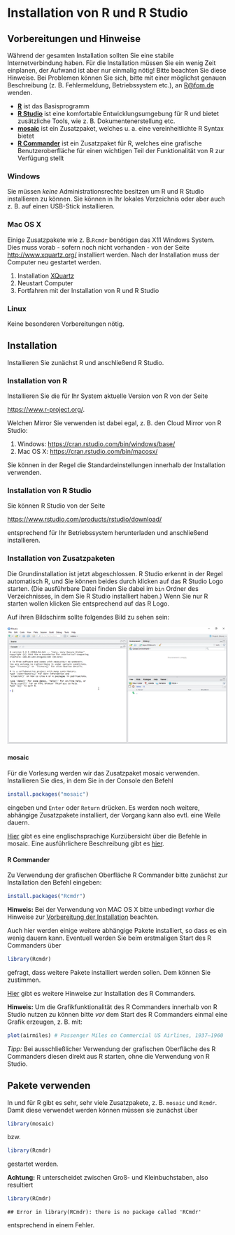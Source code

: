 Installation von R und R Studio
================

Vorbereitungen und Hinweise
---------------------------

Während der gesamten Installation sollten Sie eine stabile Internetverbindung haben. Für die Installation müssen Sie ein wenig Zeit einplanen, der Aufwand ist aber nur einmalig nötig! Bitte beachten Sie diese Hinweise. Bei Problemen können Sie sich, bitte mit einer möglichst genauen Beschreibung (z. B. Fehlermeldung, Betriebssystem etc.), an <R@fom.de> wenden.

-   [**R**](https://www.r-project.org/) ist das Basisprogramm
-   [**R Studio**](https://www.rstudio.com/) ist eine komfortable Entwicklungsumgebung für R und bietet zusätzliche Tools, wie z. B. Dokumentenerstellung etc.
-   [**mosaic**](https://cran.r-project.org/web/packages/mosaic/) ist ein Zusatzpaket, welches u. a. eine vereinheitlichte R Syntax bietet
-   [**R Commander**](http://socserv.socsci.mcmaster.ca/jfox/Misc/Rcmdr/) ist ein Zusatzpaket für R, welches eine grafische Benutzeroberfläche für einen wichtigen Teil der Funktionalität von R zur Verfügung stellt

### Windows

Sie müssen *keine* Administrationsrechte besitzen um R und R Studio installieren zu können. Sie können in Ihr lokales Verzeichnis oder aber auch z. B. auf einen USB-Stick installieren.

### Mac OS X

Einige Zusatzpakete wie z. B.`Rcmdr` benötigen das X11 Windows System. Dies muss vorab - sofern noch nicht vorhanden - von der Seite <http://www.xquartz.org/> installiert werden. Nach der Installation muss der Computer neu gestartet werden.

1.  Installation [XQuartz](http://www.xquartz.org/)
2.  Neustart Computer
3.  Fortfahren mit der Installation von R und R Studio

### Linux

Keine besonderen Vorbereitungen nötig.

Installation
------------

Installieren Sie zunächst R und anschließend R Studio.

### Installation von R

Installieren Sie die für Ihr System aktuelle Version von R von der Seite

<https://www.r-project.org/>.

Welchen Mirror Sie verwenden ist dabei egal, z. B. den Cloud Mirror von R Studio:

1.  Windows: <https://cran.rstudio.com/bin/windows/base/>
2.  Mac OS X: <https://cran.rstudio.com/bin/macosx/>

Sie können in der Regel die Standardeinstellungen innerhalb der Installation verwenden.

### Installation von R Studio

Sie können R Studio von der Seite

<https://www.rstudio.com/products/rstudio/download/>

entsprechend für Ihr Betriebssystem herunterladen und anschließend installieren.

### Installation von Zusatzpaketen

Die Grundinstallation ist jetzt abgeschlossen. R Studio erkennt in der Regel automatisch R, und Sie können beides durch klicken auf das R Studio Logo starten. (Die ausführbare Datei finden Sie dabei im `bin` Ordner des Verzeichnisses, in dem Sie R Studio installiert haben.) Wenn Sie nur R starten wollen klicken Sie entsprechend auf das R Logo.

Auf ihren Bildschirm sollte folgendes Bild zu sehen sein:

![](RStudio-Screenshot.png)<!-- -->

#### mosaic

Für die Vorlesung werden wir das Zusatzpaket mosaic verwenden. Installieren Sie dies, in dem Sie in der Console den Befehl

``` r
install.packages("mosaic")
```

eingeben und `Enter` oder `Return` drücken. Es werden noch weitere, abhängige Zusatzpakete installiert, der Vorgang kann also evtl. eine Weile dauern.

[Hier](https://cran.r-project.org/web/packages/mosaic/vignettes/MinimalR.pdf) gibt es eine englischsprachige Kurzübersicht über die Befehle in mosaic. Eine ausführlichere Beschreibung gibt es [hier](https://github.com/ProjectMOSAIC/LittleBooks/blob/master/StudentGuide/MOSAIC-StudentGuide.pdf).

#### R Commander

Zu Verwendung der grafischen Oberfläche R Commander bitte zunächst zur Installation den Befehl eingeben:

``` r
install.packages("Rcmdr")
```

**Hinweis:** Bei der Verwendung von MAC OS X bitte unbedingt *vorher* die Hinweise zur [Vorbereitung der Installation](#anchor) beachten.

Auch hier werden einige weitere abhängige Pakete installiert, so dass es ein wenig dauern kann. Eventuell werden Sie beim erstmaligen Start des R Commanders über

``` r
library(Rcmdr)
```

gefragt, dass weitere Pakete installiert werden sollen. Dem können Sie zustimmen.

[Hier](http://socserv.socsci.mcmaster.ca/jfox/Misc/Rcmdr/installation-notes.html) gibt es weitere Hinweise zur Installation des R Commanders.

**Hinweis:** Um die Grafikfunktionalität des R Commanders innerhalb von R Studio nutzen zu können bitte *vor* dem Start des R Commanders einmal eine Grafik erzeugen, z. B. mit:

``` r
plot(airmiles) # Passenger Miles on Commercial US Airlines, 1937–1960
```

*Tipp:* Bei ausschließlicher Verwendung der grafischen Oberfläche des R Commanders diesen direkt aus R starten, ohne die Verwendung von R Studio.

Pakete verwenden
----------------

In und für R gibt es sehr, sehr viele Zusatzpakete, z. B. `mosaic` und `Rcmdr`. Damit diese verwendet werden können müssen sie zunächst über

``` r
library(mosaic)
```

bzw.

``` r
library(Rcmdr)
```

gestartet werden.

**Achtung:** R unterscheidet zwischen Groß- und Kleinbuchstaben, also resultiert

``` r
library(RCmdr)
```

    ## Error in library(RCmdr): there is no package called 'RCmdr'

entsprechend in einem Fehler.
